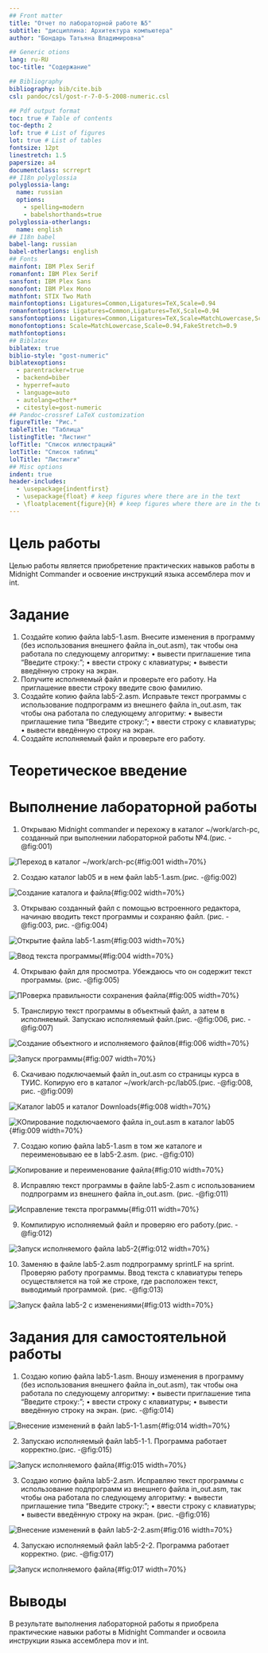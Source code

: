 ```yaml
---
## Front matter
title: "Отчет по лабораторной работе №5"
subtitle: "дисциплина: Архитектура компьютера"
author: "Бондарь Татьяна Владимировна"

## Generic otions
lang: ru-RU
toc-title: "Содержание"

## Bibliography
bibliography: bib/cite.bib
csl: pandoc/csl/gost-r-7-0-5-2008-numeric.csl

## Pdf output format
toc: true # Table of contents
toc-depth: 2
lof: true # List of figures
lot: true # List of tables
fontsize: 12pt
linestretch: 1.5
papersize: a4
documentclass: scrreprt
## I18n polyglossia
polyglossia-lang:
  name: russian
  options:
	- spelling=modern
	- babelshorthands=true
polyglossia-otherlangs:
  name: english
## I18n babel
babel-lang: russian
babel-otherlangs: english
## Fonts
mainfont: IBM Plex Serif
romanfont: IBM Plex Serif
sansfont: IBM Plex Sans
monofont: IBM Plex Mono
mathfont: STIX Two Math
mainfontoptions: Ligatures=Common,Ligatures=TeX,Scale=0.94
romanfontoptions: Ligatures=Common,Ligatures=TeX,Scale=0.94
sansfontoptions: Ligatures=Common,Ligatures=TeX,Scale=MatchLowercase,Scale=0.94
monofontoptions: Scale=MatchLowercase,Scale=0.94,FakeStretch=0.9
mathfontoptions:
## Biblatex
biblatex: true
biblio-style: "gost-numeric"
biblatexoptions:
  - parentracker=true
  - backend=biber
  - hyperref=auto
  - language=auto
  - autolang=other*
  - citestyle=gost-numeric
## Pandoc-crossref LaTeX customization
figureTitle: "Рис."
tableTitle: "Таблица"
listingTitle: "Листинг"
lofTitle: "Список иллюстраций"
lotTitle: "Список таблиц"
lolTitle: "Листинги"
## Misc options
indent: true
header-includes:
  - \usepackage{indentfirst}
  - \usepackage{float} # keep figures where there are in the text
  - \floatplacement{figure}{H} # keep figures where there are in the text
---
```


# Цель работы

Целью работы является приобретение практических навыков работы в Midnight Commander и освоение инструкций
языка ассемблера mov и int.

# Задание

1. Создайте копию файла lab5-1.asm. Внесите изменения в программу (без использования внешнего файла in_out.asm), так чтобы она работала по следующему алгоритму:
    • вывести приглашение типа “Введите строку:”;
    • ввести строку с клавиатуры;
    • вывести введённую строку на экран.
2. Получите исполняемый файл и проверьте его работу. На приглашение ввести строку введите свою фамилию.
3. Создайте копию файла lab5-2.asm. Исправьте текст программы с использование подпрограмм из внешнего файла in_out.asm, так чтобы она работала по следующему алгоритму:
    • вывести приглашение типа “Введите строку:”;
    • ввести строку с клавиатуры;
    • вывести введённую строку на экран.
4. Создайте исполняемый файл и проверьте его работу.

# Теоретическое введение


# Выполнение лабораторной работы

1. Открываю Midnight commander и перехожу в каталог ~/work/arch-pc, созданный при выполнении лабораторной работы №4.(рис. -@fig:001)

![Переход в каталог ~/work/arch-pc](image/1.png){#fig:001 width=70%}

2. Создаю каталог lab05 и в нем файл lab5-1.asm.(рис. -@fig:002)

![Создание каталога и файла ](image/2.png){#fig:002 width=70%}

3. Открываю созданный файл с помощью встроенного редактора, начинаю вводить текст программы и сохраняю файл. (рис. -@fig:003, рис. -@fig:004)

![Открытие файла lab5-1.asm](image/3.png){#fig:003 width=70%}

![Ввод текста программы](image/4.png){#fig:004 width=70%}

4. Открываю файл для просмотра. Убеждаюсь что он содержит текст программы. (рис. -@fig:005)

![ПРоверка правильности сохранения файла](image/5.png){#fig:005 width=70%}

5. Транслирую текст программы в объектный файл, а затем в исполняемый. Запускаю исполняемый файл.(рис. -@fig:006, рис. -@fig:007)

![Создание объектного и исполняемого файлов](image/6.png){#fig:006 width=70%}

![Запуск программы](image/7.png){#fig:007 width=70%}

6. Скачиваю подключаемый файл in_out.asm со страницы курса в ТУИС. Копирую его в каталог ~/work/arch-pc/lab05.(рис. -@fig:008, рис. -@fig:009)

![Каталог lab05 и каталог Downloads](image/8.png){#fig:008 width=70%}

![КОпирование подключаемого файла in_out.asm в каталог lab05](image/9.png){#fig:009 width=70%}

7. Создаю копию файла lab5-1.asm в том же каталоге и переименовываю ее в lab5-2.asm. (рис. -@fig:010)

![Копирование и переименование файла](image/10.png){#fig:010 width=70%}

8. Исправляю текст программы в файле lab5-2.asm с использованием подпрограмм из внешнего файла in_out.asm. (рис. -@fig:011)

![Исправление текста программы](image/11.png){#fig:011 width=70%}

9. Компилирую исполняемый файл и проверяю его работу.(рис. -@fig:012)

![Запуск исполняемого файла lab5-2](image/12.png){#fig:012 width=70%}

10. Заменяю в файле lab5-2.asm подпрограмму sprintLF на sprint. Проверяю работу программы. Ввод текста с клавиатуры теперь осуществляется на той же строке, где расположен текст, выводимый программой. (рис. -@fig:013)

![Запуск файла lab5-2 с изменениями](image/13.png){#fig:013 width=70%}


# Задания для самостоятельной работы

1. Создаю копию файла lab5-1.asm. Вношу изменения в программу (без использования внешнего файла in_out.asm), так чтобы она работала по следующему алгоритму:
    • вывести приглашение типа “Введите строку:”;
    • ввести строку с клавиатуры;
    • вывести введённую строку на экран.
    (рис. -@fig:014)

![Внесение изменений в файл lab5-1-1.asm](image/14.png){#fig:014 width=70%}

2. Запускаю исполняемый файл lab5-1-1. Программа работает корректно.(рис. -@fig:015)

![Запуск исполняемого файла](image/15.png){#fig:015 width=70%}

3. Создаю копию файла lab5-2.asm. Исправляю текст программы с использование подпрограмм из внешнего файла in_out.asm, так чтобы она работала по следующему алгоритму:
    • вывести приглашение типа “Введите строку:”;
    • ввести строку с клавиатуры;
    • вывести введённую строку на экран. 
    (рис. -@fig:016)
    
![Внесение изменений в файл lab5-2-2.asm](image/16.png){#fig:016 width=70%}

4. Запускаю исполняемый файл lab5-2-2. Программа работает корректно. (рис. -@fig:017)

![Запуск исполняемого файла](image/17.png){#fig:017 width=70%}

# Выводы

В результате выполнения лабораторной работы я приобрела практические навыки работы в Midnight Commander и освоила инструкции
языка ассемблера mov и int.

